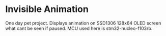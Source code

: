 # Invisible Animation
One day pet project. Displays animation on SSD1306 128x64 OLED screen what cant be seen if paused. MCU used here is stm32-nucleo-f103rb.